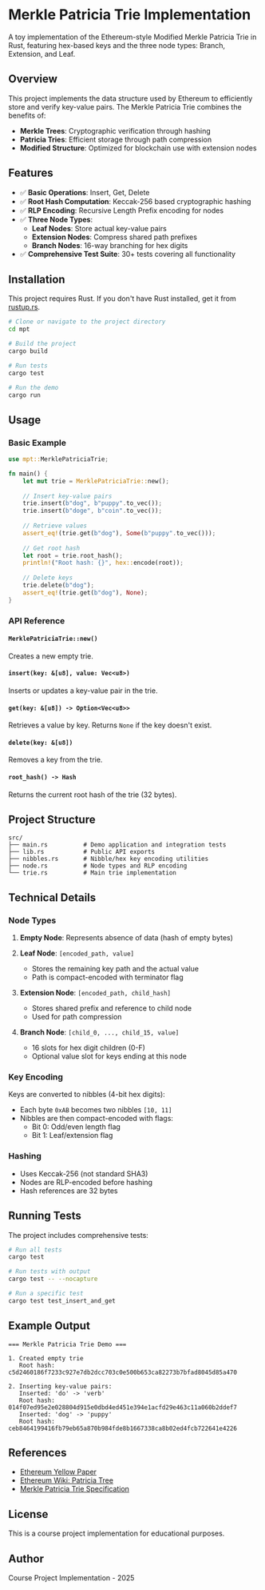 # Merkle Patricia Trie Implementation

A toy implementation of the Ethereum-style Modified Merkle Patricia Trie in Rust, featuring hex-based keys and the three node types: Branch, Extension, and Leaf.

## Overview

This project implements the data structure used by Ethereum to efficiently store and verify key-value pairs. The Merkle Patricia Trie combines the benefits of:
- **Merkle Trees**: Cryptographic verification through hashing
- **Patricia Tries**: Efficient storage through path compression
- **Modified Structure**: Optimized for blockchain use with extension nodes

## Features

- ✅ **Basic Operations**: Insert, Get, Delete
- ✅ **Root Hash Computation**: Keccak-256 based cryptographic hashing
- ✅ **RLP Encoding**: Recursive Length Prefix encoding for nodes
- ✅ **Three Node Types**:
  - **Leaf Nodes**: Store actual key-value pairs
  - **Extension Nodes**: Compress shared path prefixes
  - **Branch Nodes**: 16-way branching for hex digits
- ✅ **Comprehensive Test Suite**: 30+ tests covering all functionality

## Installation

This project requires Rust. If you don't have Rust installed, get it from [rustup.rs](https://rustup.rs/).

```bash
# Clone or navigate to the project directory
cd mpt

# Build the project
cargo build

# Run tests
cargo test

# Run the demo
cargo run
```

## Usage

### Basic Example

```rust
use mpt::MerklePatriciaTrie;

fn main() {
    let mut trie = MerklePatriciaTrie::new();
    
    // Insert key-value pairs
    trie.insert(b"dog", b"puppy".to_vec());
    trie.insert(b"doge", b"coin".to_vec());
    
    // Retrieve values
    assert_eq!(trie.get(b"dog"), Some(b"puppy".to_vec()));
    
    // Get root hash
    let root = trie.root_hash();
    println!("Root hash: {}", hex::encode(root));
    
    // Delete keys
    trie.delete(b"dog");
    assert_eq!(trie.get(b"dog"), None);
}
```

### API Reference

#### `MerklePatriciaTrie::new()`
Creates a new empty trie.

#### `insert(key: &[u8], value: Vec<u8>)`
Inserts or updates a key-value pair in the trie.

#### `get(key: &[u8]) -> Option<Vec<u8>>`
Retrieves a value by key. Returns `None` if the key doesn't exist.

#### `delete(key: &[u8])`
Removes a key from the trie.

#### `root_hash() -> Hash`
Returns the current root hash of the trie (32 bytes).

## Project Structure

```
src/
├── main.rs          # Demo application and integration tests
├── lib.rs           # Public API exports
├── nibbles.rs       # Nibble/hex key encoding utilities
├── node.rs          # Node types and RLP encoding
└── trie.rs          # Main trie implementation
```

## Technical Details

### Node Types

1. **Empty Node**: Represents absence of data (hash of empty bytes)

2. **Leaf Node**: `[encoded_path, value]`
   - Stores the remaining key path and the actual value
   - Path is compact-encoded with terminator flag

3. **Extension Node**: `[encoded_path, child_hash]`
   - Stores shared prefix and reference to child node
   - Used for path compression

4. **Branch Node**: `[child_0, ..., child_15, value]`
   - 16 slots for hex digit children (0-F)
   - Optional value slot for keys ending at this node

### Key Encoding

Keys are converted to nibbles (4-bit hex digits):
- Each byte `0xAB` becomes two nibbles `[10, 11]`
- Nibbles are then compact-encoded with flags:
  - Bit 0: Odd/even length flag
  - Bit 1: Leaf/extension flag

### Hashing

- Uses Keccak-256 (not standard SHA3)
- Nodes are RLP-encoded before hashing
- Hash references are 32 bytes

## Running Tests

The project includes comprehensive tests:

```bash
# Run all tests
cargo test

# Run tests with output
cargo test -- --nocapture

# Run a specific test
cargo test test_insert_and_get
```

## Example Output

```
=== Merkle Patricia Trie Demo ===

1. Created empty trie
   Root hash: c5d2460186f7233c927e7db2dcc703c0e500b653ca82273b7bfad8045d85a470

2. Inserting key-value pairs:
   Inserted: 'do' -> 'verb'
   Root hash: 014f07ed95e2e028804d915e0dbd4ed451e394e1acfd29e463c11a060b2ddef7
   Inserted: 'dog' -> 'puppy'
   Root hash: ceb8464199416fb79eb65a870b984fde8b1667338ca8b02ed4fcb722641e4226
```

## References

- [Ethereum Yellow Paper](https://ethereum.github.io/yellowpaper/paper.pdf)
- [Ethereum Wiki: Patricia Tree](https://eth.wiki/fundamentals/patricia-tree)
- [Merkle Patricia Trie Specification](https://ethereum.org/en/developers/docs/data-structures-and-encoding/patricia-merkle-trie/)

## License

This is a course project implementation for educational purposes.

## Author

Course Project Implementation - 2025

